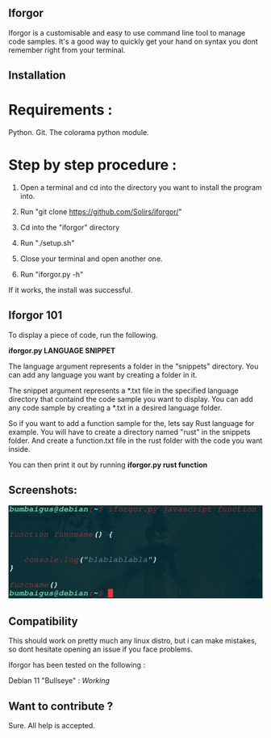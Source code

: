 ## Iforgor

Iforgor is a customisable and easy to use command line tool to manage code samples.
It's a good way to quickly get your hand on syntax you dont remember right from your terminal.

## Installation

# Requirements : 

Python.
Git.
The colorama python module. 

# Step by step procedure :

1. Open a terminal and cd into the directory you want to install the program into.

2. Run "git clone https://github.com/Solirs/iforgor/"

3. Cd into the "iforgor" directory

4. Run "./setup.sh"

5. Close your terminal and open another one.

6. Run "iforgor.py -h"

If it works, the install was successful.


## Iforgor 101

To display a piece of code, run the following.

**iforgor.py LANGUAGE SNIPPET**

The language argument represents a folder in the "snippets" directory.
You can add any language you want by creating a folder in it.

The snippet argument represents a *.txt file in the specified language directory that containd the code sample you want to display.
You can add any code sample by creating a *.txt in a desired language folder.

So if you want to add a function sample for the, lets say Rust language for example.
You will have to create a directory named "rust" in the snippets folder.
And create a function.txt file in the rust folder with the code you want inside.

You can then print it out by running **iforgor.py rust function**






## Screenshots:

![alt text](https://github.com/Solirs/iforgor/blob/master/ressources/demo2.png?raw=true)



## Compatibility

This should work on pretty much any linux distro, but i can make mistakes, so dont hesitate opening an issue if you face problems.

Iforgor has been tested on the following :

Debian 11 "Bullseye" : *Working*




## Want to contribute ?

Sure. All help is accepted.
